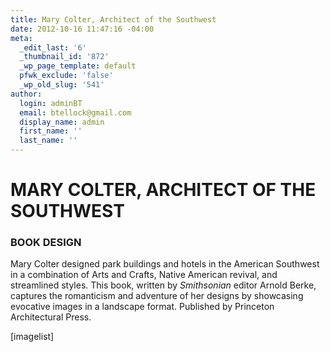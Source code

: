 ```yaml
---
title: Mary Colter, Architect of the Southwest
date: 2012-10-16 11:47:16 -04:00
meta:
  _edit_last: '6'
  _thumbnail_id: '872'
  _wp_page_template: default
  pfwk_exclude: 'false'
  _wp_old_slug: '541'
author:
  login: adminBT
  email: btellock@gmail.com
  display_name: admin
  first_name: ''
  last_name: ''
---
```


<h1>MARY COLTER, ARCHITECT OF THE SOUTHWEST</h1>
<h3>BOOK DESIGN</h3>
Mary Colter designed park buildings and hotels in the American Southwest in a combination of Arts and Crafts, Native American revival, and streamlined styles. This book, written by <em>Smithsonian</em> editor Arnold Berke, captures the romanticism and adventure of her designs by showcasing evocative images in a landscape format. Published by Princeton Architectural Press.


[imagelist]
